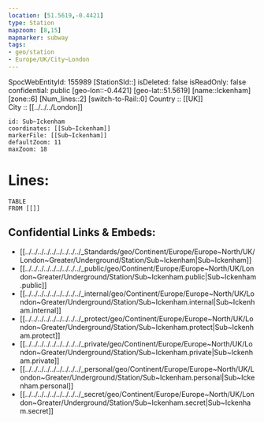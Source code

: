 ```yaml
---
location: [51.5619,-0.4421] 
type: Station 
mapzoom: [8,15] 
mapmarker: subway 
tags:
- geo/station
- Europe/UK/City~London
---
```

SpocWebEntityId: 155989
[StationSId::] 
isDeleted: false
isReadOnly: false
confidential: public
[geo-lon::-0.4421] 
[geo-lat::51.5619] 
[name::Ickenham] 
[zone::6] 
[Num_lines::2] 
[switch-to-Rail::0] 
Country :: [[UK]]  
City :: [[../../../London]]  


```leaflet
id: Sub~Ickenham
coordinates: [[Sub~Ickenham]] 
markerFile: [[Sub~Ickenham]] 
defaultZoom: 11 
maxZoom: 18
```


# Lines: 
```dataview
TABLE 
FROM [[]] 
```

## Confidential Links & Embeds: 
- [[../../../../../../../../../_Standards/geo/Continent/Europe/Europe~North/UK/London~Greater/Underground/Station/Sub~Ickenham|Sub~Ickenham]] 
- [[../../../../../../../../../_public/geo/Continent/Europe/Europe~North/UK/London~Greater/Underground/Station/Sub~Ickenham.public|Sub~Ickenham.public]] 
- [[../../../../../../../../../_internal/geo/Continent/Europe/Europe~North/UK/London~Greater/Underground/Station/Sub~Ickenham.internal|Sub~Ickenham.internal]] 
- [[../../../../../../../../../_protect/geo/Continent/Europe/Europe~North/UK/London~Greater/Underground/Station/Sub~Ickenham.protect|Sub~Ickenham.protect]] 
- [[../../../../../../../../../_private/geo/Continent/Europe/Europe~North/UK/London~Greater/Underground/Station/Sub~Ickenham.private|Sub~Ickenham.private]] 
- [[../../../../../../../../../_personal/geo/Continent/Europe/Europe~North/UK/London~Greater/Underground/Station/Sub~Ickenham.personal|Sub~Ickenham.personal]] 
- [[../../../../../../../../../_secret/geo/Continent/Europe/Europe~North/UK/London~Greater/Underground/Station/Sub~Ickenham.secret|Sub~Ickenham.secret]] 
